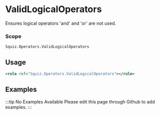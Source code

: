 # ValidLogicalOperators

Ensures logical operators 'and' and 'or' are not used.

### Scope

`Squiz.Operators.ValidLogicalOperators`

## Usage

```xml
<rule ref="Squiz.Operators.ValidLogicalOperators"></rule>
```

## Examples

:::tip No Examples Available
Please edit this page through Github to add examples.
:::